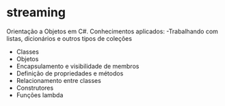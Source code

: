 # streaming

Orientação a Objetos em C#.
Conhecimentos aplicados:
-Trabalhando com listas, dicionários e outros tipos de coleções
- Classes
- Objetos
- Encapsulamento e visibilidade de membros
- Definição de propriedades e métodos
- Relacionamento entre classes
- Construtores
- Funções lambda
